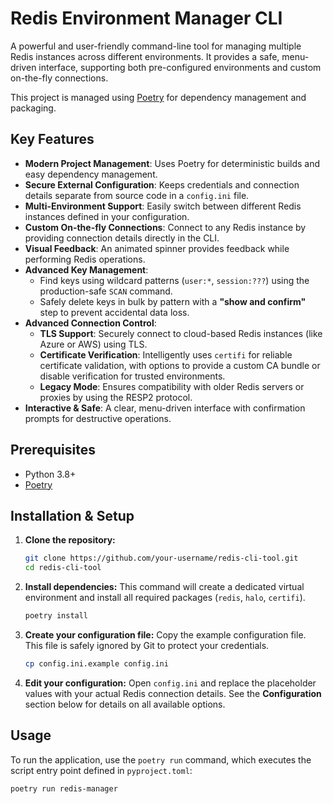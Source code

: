 # Redis Environment Manager CLI

A powerful and user-friendly command-line tool for managing multiple Redis instances across different environments. It provides a safe, menu-driven interface, supporting both pre-configured environments and custom on-the-fly connections.

This project is managed using [Poetry](https://python-poetry.org/) for dependency management and packaging.

## Key Features

-   **Modern Project Management**: Uses Poetry for deterministic builds and easy dependency management.
-   **Secure External Configuration**: Keeps credentials and connection details separate from source code in a `config.ini` file.
-   **Multi-Environment Support**: Easily switch between different Redis instances defined in your configuration.
-   **Custom On-the-fly Connections**: Connect to any Redis instance by providing connection details directly in the CLI.
-   **Visual Feedback**: An animated spinner provides feedback while performing Redis operations.
-   **Advanced Key Management**:
    -   Find keys using wildcard patterns (`user:*`, `session:???`) using the production-safe `SCAN` command.
    -   Safely delete keys in bulk by pattern with a **"show and confirm"** step to prevent accidental data loss.
-   **Advanced Connection Control**:
    -   **TLS Support**: Securely connect to cloud-based Redis instances (like Azure or AWS) using TLS.
    -   **Certificate Verification**: Intelligently uses `certifi` for reliable certificate validation, with options to provide a custom CA bundle or disable verification for trusted environments.
    -   **Legacy Mode**: Ensures compatibility with older Redis servers or proxies by using the RESP2 protocol.
-   **Interactive & Safe**: A clear, menu-driven interface with confirmation prompts for destructive operations.

## Prerequisites

-   Python 3.8+
-   [Poetry](https://python-poetry.org/docs/#installation)

## Installation & Setup

1.  **Clone the repository:**
    ```bash
    git clone https://github.com/your-username/redis-cli-tool.git
    cd redis-cli-tool
    ```

2.  **Install dependencies:**
    This command will create a dedicated virtual environment and install all required packages (`redis`, `halo`, `certifi`).
    ```bash
    poetry install
    ```

3.  **Create your configuration file:**
    Copy the example configuration file. This file is safely ignored by Git to protect your credentials.
    ```bash
    cp config.ini.example config.ini
    ```

4.  **Edit your configuration:**
    Open `config.ini` and replace the placeholder values with your actual Redis connection details. See the **Configuration** section below for details on all available options.

## Usage

To run the application, use the `poetry run` command, which executes the script entry point defined in `pyproject.toml`:

```bash
poetry run redis-manager
